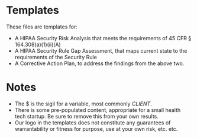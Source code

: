 # Templates
These files are templates for:
- A HIPAA Security Risk Analysis that meets the requirements of 45 CFR § 164.308(a)(1)(ii)(A)
- A HIPAA Security Rule Gap Assessment, that maps current state to the requirements of the Security Rule
- A Corrective Action Plan, to address the findings from the above two.

# Notes
- The $ is the sigil for a variable, most commonly $CLIENT$.
- There is some pre-populated content, appropriate for a small health tech startup.  Be sure to remove this from your own results.
- Our logo in the templates does not constitute any guarantees of warrantability or fitness for purpose, use at your own risk, etc. etc.
